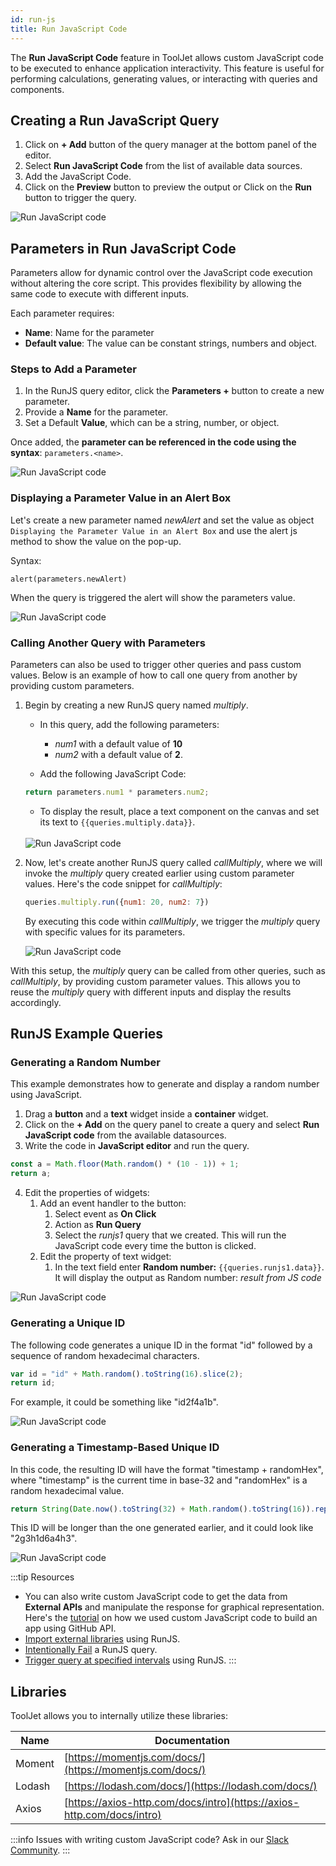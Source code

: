 ```yaml
---
id: run-js
title: Run JavaScript Code
---
```

The **Run JavaScript Code** feature in ToolJet allows custom JavaScript code to be executed to enhance application interactivity. This feature is useful for performing calculations, generating values, or interacting with queries and components.

<div style={{paddingTop:'24px'}}>

## Creating a Run JavaScript Query

1. Click on **+ Add** button of the query manager at the bottom panel of the editor.
2. Select **Run JavaScript Code** from the list of available data sources.
3. Add the JavaScript Code.
4. Click on the **Preview** button to preview the output or Click on the **Run** button to trigger the query.

<img className="screenshot-full" src="/img/datasource-reference/custom-javascript/create-query.png" alt="Run JavaScript code" />

</div>

<div style={{paddingTop:'24px'}}>

## Parameters in Run JavaScript Code

Parameters allow for dynamic control over the JavaScript code execution without altering the core script. This provides flexibility by allowing the same code to execute with different inputs.

Each parameter requires:
- **Name**: Name for the parameter
- **Default value**: The value can be constant strings, numbers and object.

### Steps to Add a Parameter

1. In the RunJS query editor, click the **Parameters +** button to create a new parameter.
2. Provide a **Name** for the parameter.
3. Set a Default **Value**, which can be a string, number, or object.

Once added, the **parameter can be referenced in the code using the syntax**: `parameters.<name>`.

<div style={{textAlign: 'center'}}>

<img className="screenshot-full" src="/img/datasource-reference/custom-javascript/js-param.png" alt="Run JavaScript code" />

</div>

### Displaying a Parameter Value in an Alert Box

Let's create a new parameter named *newAlert* and set the value as object `Displaying the Parameter Value in an Alert Box` and use the alert js method to show the value on the pop-up.

Syntax:
```
alert(parameters.newAlert)
```

When the query is triggered the alert will show the parameters value.

<img className="screenshot-full" src="/img/datasource-reference/custom-javascript/param-alert.png" alt="Run JavaScript code" />

### Calling Another Query with Parameters

Parameters can also be used to trigger other queries and pass custom values. Below is an example of how to call one query from another by providing custom parameters.

1. Begin by creating a new RunJS query named *multiply*. 
    - In this query, add the following parameters: 

        - *num1* with a default value of **10**
        - *num2* with a default value of **2**.
    - Add the following JavaScript Code:

    ```javascript
    return parameters.num1 * parameters.num2;
    ```
    - To display the result, place a text component on the canvas and set its text to `{{queries.multiply.data}}`.
    <br/>
    <img className="screenshot-full" src="/img/datasource-reference/custom-javascript/multiply-v2.png" alt="Run JavaScript code" />

2. Now, let's create another RunJS query called *callMultiply*, where we will invoke the *multiply* query created earlier using custom parameter values. Here's the code snippet for *callMultiply*:
 
    ```js
    queries.multiply.run({num1: 20, num2: 7})
    ```
 
    By executing this code within *callMultiply*, we trigger the *multiply* query with specific values for its parameters.
 
    <img className="screenshot-full" src="/img/datasource-reference/custom-javascript/call-multiply-v2.png" alt="Run JavaScript code" />

With this setup, the *multiply* query can be called from other queries, such as *callMultiply*, by providing custom parameter values. This allows you to reuse the *multiply* query with different inputs and display the results accordingly.

</div>

<div style={{paddingTop:'24px'}}>

## RunJS Example Queries

### Generating a Random Number

This example demonstrates how to generate and display a random number using JavaScript.

1. Drag a **button** and a **text** widget inside a **container** widget.
2. Click on the **+ Add** on the query panel to create a query and select **Run JavaScript code** from the available datasources.
3. Write the code in **JavaScript editor** and run the query.

```js
const a = Math.floor(Math.random() * (10 - 1)) + 1;
return a;
```

4. Edit the properties of widgets:
    1. Add an event handler to the button:
        1. Select event as **On Click** 
        2. Action as **Run Query**
        3. Select the *runjs1* query that we created. This will run the JavaScript code every time the button is clicked.
    2. Edit the property of text widget:
        1. In the text field enter **Random number:** `{{queries.runjs1.data}}`. It will display the output as Random number: *result from JS code*

<img className="screenshot-full" src="/img/datasource-reference/custom-javascript/random-num.png" alt="Run JavaScript code" />

### Generating a Unique ID

The following code generates a unique ID in the format "id" followed by a sequence of random hexadecimal characters.

```js
var id = "id" + Math.random().toString(16).slice(2);
return id;
```
For example, it could be something like "id2f4a1b".

<img className="screenshot-full" src="/img/datasource-reference/custom-javascript/unique-id-1.png" alt="Run JavaScript code" />

### Generating a Timestamp-Based Unique ID

In this code, the resulting ID will have the format "timestamp + randomHex", where "timestamp" is the current time in base-32 and "randomHex" is a random hexadecimal value.

```js
return String(Date.now().toString(32) + Math.random().toString(16)).replace(/\./g, '');
```

This ID will be longer than the one generated earlier, and it could look like "2g3h1d6a4h3".

<img className="screenshot-full" src="/img/datasource-reference/custom-javascript/unique-id-2.png" alt="Run JavaScript code" />

:::tip Resources
- You can also write custom JavaScript code to get the data from **External APIs** and manipulate the response for graphical representation. Here's the [tutorial](https://blog.tooljet.com/build-github-stars-history-app-in-5-minutes-using-low-code/) on how we used custom JavaScript code to build an app using GitHub API.
- [Import external libraries](../how-to/import-external-libraries-using-runjs) using RunJS.
- [Intentionally Fail](../how-to/intentionally-fail-js-query) a RunJS query.
- [Trigger query at specified intervals](../how-to/run-query-at-specified-intervals) using RunJS.
:::

</div>

<div style={{paddingTop:'24px'}}>

## Libraries

ToolJet allows you to internally utilize these libraries:

| Name        | Documentation |
| ----------- | ----------- |
| Moment      | [https://momentjs.com/docs/](https://momentjs.com/docs/) |
| Lodash      | [https://lodash.com/docs/](https://lodash.com/docs/) |
| Axios       | [https://axios-http.com/docs/intro](https://axios-http.com/docs/intro) |

:::info
Issues with writing custom JavaScript code? Ask in our [Slack Community](https://tooljet.com/slack).
:::

</div>

